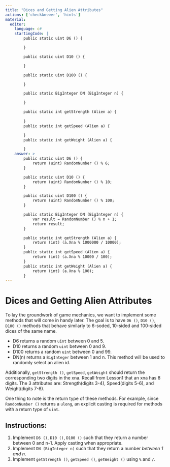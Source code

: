 ```yaml
---
title: "Dices and Getting Alien Attributes"
actions: ['checkAnswer', 'hints']
material: 
  editor:
    language: c#
    startingCode: | 
        public static uint D6 () {

        }

        public static uint D10 () {

        }

        public static uint D100 () {

        }

        public static BigInteger DN (BigInteger n) {

        }

        public static int getStrength (Alien a) {
          
        }
        public static int getSpeed (Alien a) {

        }
        public static int getWeight (Alien a) {

        }
    answer: > 
        public static uint D6 () {
            return (uint) RandomNumber () % 6; 
        }

        public static uint D10 () {
            return (uint) RandomNumber () % 10; 
        }

        public static uint D100 () {
            return (uint) RandomNumber () % 100; 
        }

        public static BigInteger DN (BigInteger n) {
            var result = RandomNumber () % n + 1; 
            return result; 
        }

        public static int getStrength (Alien a) {
            return (int) (a.Xna % 1000000 / 10000); 
        }
        public static int getSpeed (Alien a) {
            return (int) (a.Xna % 10000 / 100); 
        }
        public static int getWeight (Alien a) {
            return (int) (a.Xna % 100); 
        }
---
```


# Dices and Getting Alien Attributes

To lay the groundwork of game mechanics, we want to implement some methods that will come in handy later. The goal is to have `D6 ()`, `D10 ()`, `D100 ()` methods that behave similarly to 6-soded, 10-sided and 100-sided dices of the same name. 

- D6 returns a random `uint` between 0 and 5. 
- D10 returns a random `uint` between 0 and 9. 
- D100 returns a random `uint` between 0 and 99. 
- DN(n) returns a `BigInteger` between 1 and n. This method will be used to randomly select an alien id. 

Additionally, `getStrength ()`, `getSpeed`, `getWeight` should return the corresponding two digits in the xna. Recall from Lesson1 that an xna has 8 digits. The 3 attributes are: Strength(digits 3-4), Speed(digits 5-6), and Weight(digits 7-8). 

One thing to note is the return type of these methods. For example, since `RandomNumber ()` returns a `ulong`, an explicit casting is required for methods with a return type of `uint`. 

## Instructions: 
1. Implement `D6 ()`, `D10 ()`, `D100 ()` such that they return a number between 0 and n-1. Apply casting when appropriate. 
2. Implement `DN (BigInteger n)` such that they return a number *between 1 and n*. 
3. Implement `getStrength ()`, `getSpeed ()`, `getWeight ()` using `%` and `/`. 
